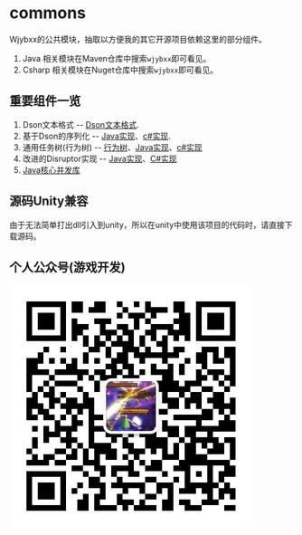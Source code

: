 # commons

Wjybxx的公共模块，抽取以方便我的其它开源项目依赖这里的部分组件。

1. Java 相关模块在Maven仓库中搜索`wjybxx`即可看见。
2. Csharp 相关模块在Nuget仓库中搜索`wjybxx`即可看见。

## 重要组件一览

1. Dson文本格式 -- [Dson文本格式](docs/Dson.md).
2. 基于Dson的序列化 -- [Java实现](java/Dson-Codec/README.md)、[c#实现](csharp/Wjybxx.Dson.Codec/README.md).
3. 通用任务树(行为树) -- [行为树](docs/BTree.md)、[Java实现](java/BTree-Core)、[c#实现](csharp/Wjybxx.BTree.Core)
4. 改进的Disruptor实现 -- [Java实现](java/disruptor)、[C#实现](csharp/Wjybxx.Disruptor)
5. [Java核心并发库](java/Commons-Concurrent)

## 源码Unity兼容

由于无法简单打出dll引入到unity，所以在unity中使用该项目的代码时，请直接下载源码。

## 个人公众号(游戏开发)

![写代码的诗人](https://github.com/hl845740757/commons/blob/dev/docs/res/qrcode_for_wjybxx.jpg)